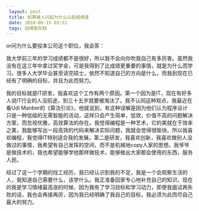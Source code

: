 ```yaml
---
 layout: post
 title: 如果被人问起为什么以前成绩差
 date: 2018-09-15 03:51
 tags: 旧博客存档
---
```

or问为什么要投本公司这个职位，我会答：



我大学前三年的学习成绩都不是很好，所以我不会向你吹我自己有多厉害。虽然我没有在这三年中拿过奖学金，可是我得到了比成绩更重要的事情，就是为什么而学习。很多人大学毕业甚至读完硕士，依然不知道自己的方向是什么，而我到现在已经有了明确的目标，并且为此而努力。



我的目标就是IT研发，我喜欢这个工作有两个原因。第一个因为是IT，现在有好多人说IT行业的人没前途，到三十五岁就要被淘汰了。我不认同这种观点，我最近在看Udi
Manber的《算法引论》，他就说到，有这种误解是因为他们认为程序设计只是一种低级的无需智能的活动，这样只会产生简单，低效，价值不高的问题解决方案，而忽视优雅，高效算法的存在。我觉得编程是一种艺术，它的美就在于效率之美，我能够写出一段高效的代码来解决实际问题，我就会觉得很愉快。所以我喜欢编程，我觉得IT特别适合我的发展。第二是研发，我喜欢创新，我喜欢做别人没做过的事情，我希望有自己发挥的空间，而不是机械地copy人家的思想。我爷爷是做技术的，我也希望能够学他那样做技术，能够做出大家都会使用的东西，服务人民。



经过了这一个学期的找工经历，我已经认识到我的不足，我是一个会观察生活的人，我知道自己需要什么，该学什么。我正准备回家专心地补充自己的知识，现在的我是学习情绪最高涨的时候，因为我有了学习目标和学习动力，即使我面试再失败的话，我也会再接再厉，因为我已经明确了我自己的目标，我必须为此而尽自己最大的努力。

